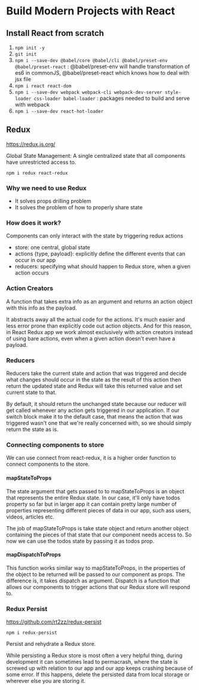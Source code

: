 # Build Modern Projects with React

## Install React from scratch
1. `npm init -y`
1. `git init`
1. `npm i --save-dev @babel/core @babel/cli @babel/preset-env @babel/preset-react` : @babel/preset-env will handle transformation of es6 in commonJS, @babel/preset-react which knows how to deal with jsx file
1. `npm i react react-dom`
1. `npm i --save-dev webpack webpack-cli webpack-dev-server style-loader css-loader babel-loader` : packages needed to build and serve with webpack
1. `npm i --save-dev react-hot-loader`

## Redux

https://redux.js.org/

Global State Management: A single centralized state that all components have unrestricted access to.

`npm i redux react-redux`

### Why we need to use Redux
- It solves props drilling problem
- It solves the problem of how to properly share state
### How does it work?
Components can only interact with the state by triggering redux actions
- store: one central, global state
- actions {type, payload}: explicitly define the different events that can occur in our app
- reducers: specifying what should happen to Redux store, when a given action occurs

### Action Creators
A function that takes extra info as an argument and returns an action object with this info as the payload.

It abstracts away all the actual code for the actions.
It's much easier and less error prone than explicitly code out action objects. And for this reason, in React Redux app we work almost exclusively with action creators instead of using bare actions, even when a given action doesn't even have a payload.

### Reducers
Reducers take the current state and action that was triggered and decide what changes should occur in the state as the result of this action then return the updated state and Redux will take this returned value and set current state to that.

By default, it should return the unchanged state because our reducer will get called whenever any action gets triggered in our application. If our switch block make it to the default case, that means the action that was triggered wasn't one that we're really concerned with, so we should simply return the state as is.

### Connecting components to store
We can use connect from react-redux, it is a higher order function to connect components to the store.
#### mapStateToProps
The state argument that gets passed to to mapStateToProps is an object that represents the entire Redux state. In our case, it'll only have todos property so far but in larger app it can contain pretty large number of properties representing different pieces of data in our app, such ass users, videos, articles etc.

The job of mapStateToProps is take state object and return another object containing the pieces of that state that our component needs access to.
So now we can use the todos state by passing it as todos prop.

#### mapDispatchToProps
This function works similar way to mapStateToProps, in the properties of the object to be returned will be passed to our component as props.
The difference is, it takes dispatch as argument. Dispatch is a function that allows our components to trigger actions that our Redux store will respond to.

### Redux Persist

https://github.com/rt2zz/redux-persist

`npm i redux-persist`

Persist and rehydrate a Redux store.

While persisting a Redux store is most often a very helpful thing, during development it can sometimes lead to permacrash, where the state is screwed up with relation to our app and our app keeps crashing because of some error. If this happens, delete the persisted data from local storage or wherever else you are storing it.